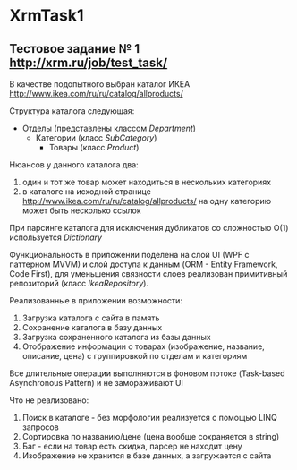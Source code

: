 # XrmTask1
## Тестовое задание № 1 http://xrm.ru/job/test_task/
В качестве подопытного выбран каталог ИКЕА http://www.ikea.com/ru/ru/catalog/allproducts/

Структура каталога следующая:
* Отделы (представлены классом *Department*)
  * Категории (класс *SubCategory*)
    * Товары (класс *Product*)

Нюансов у данного каталога два:
  1. один и тот же товар может находиться в нескольких категориях
  2. в каталоге на исходной странице http://www.ikea.com/ru/ru/catalog/allproducts/ на одну категорию может быть несколько ссылок

При парсинге каталога для исключения дубликатов со сложностью О(1) используется *Dictionary*

Функциональность в приложении поделена на слой UI (WPF с паттерном MVVM) и слой доступа к данным (ORM - Entity Framework, Code First), для уменьшения связности слоев реализован примитивный репозиторий (класс *IkeaRepository*).

Реализованные в приложении возможности:
  1. Загрузка каталога с сайта в память
  2. Сохранение каталога в базу данных
  3. Загрузка сохраненного каталога из базы данных
  4. Отображение информации о товарах (изображение, название, описание, цена) с группировкой по отделам и категориям

Все длительные операции выполняются в фоновом потоке (Task-based Asynchronous Pattern) и не замораживают UI

Что не реализовано:
  1. Поиск в каталоге - без морфологии реализуется с помощью LINQ запросов
  2. Сортировка по названию/цене (цена вообще сохраняется в string)
  3. Баг - если на товар есть скидка, парсер не находит цену
  4. Изображение не хранится в базе данных, а загружается с сайта
